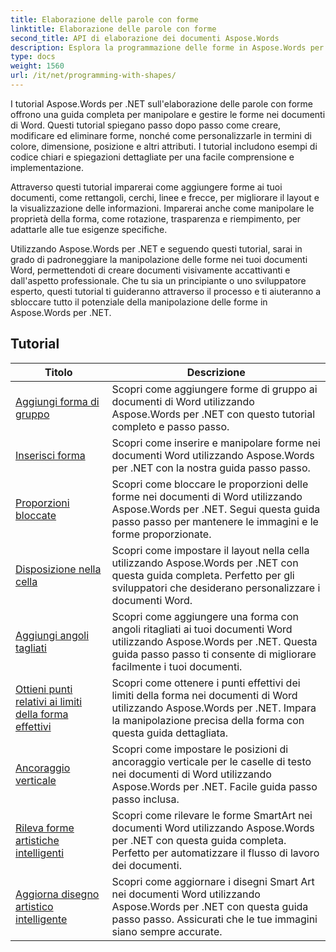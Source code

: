```yaml
---
title: Elaborazione delle parole con forme
linktitle: Elaborazione delle parole con forme
second_title: API di elaborazione dei documenti Aspose.Words
description: Esplora la programmazione delle forme in Aspose.Words per .NET. Scopri come manipolare e personalizzare le forme nei tuoi documenti Word con esercitazioni dettagliate e codice di esempio in C#.
type: docs
weight: 1560
url: /it/net/programming-with-shapes/
---
```

I tutorial Aspose.Words per .NET sull'elaborazione delle parole con forme offrono una guida completa per manipolare e gestire le forme nei documenti di Word. Questi tutorial spiegano passo dopo passo come creare, modificare ed eliminare forme, nonché come personalizzarle in termini di colore, dimensione, posizione e altri attributi. I tutorial includono esempi di codice chiari e spiegazioni dettagliate per una facile comprensione e implementazione.

Attraverso questi tutorial imparerai come aggiungere forme ai tuoi documenti, come rettangoli, cerchi, linee e frecce, per migliorare il layout e la visualizzazione delle informazioni. Imparerai anche come manipolare le proprietà della forma, come rotazione, trasparenza e riempimento, per adattarle alle tue esigenze specifiche.

Utilizzando Aspose.Words per .NET e seguendo questi tutorial, sarai in grado di padroneggiare la manipolazione delle forme nei tuoi documenti Word, permettendoti di creare documenti visivamente accattivanti e dall'aspetto professionale. Che tu sia un principiante o uno sviluppatore esperto, questi tutorial ti guideranno attraverso il processo e ti aiuteranno a sbloccare tutto il potenziale della manipolazione delle forme in Aspose.Words per .NET.

 ## Tutorial
| Titolo | Descrizione |
| --- | --- |
| [Aggiungi forma di gruppo](./add-group-shape/) | Scopri come aggiungere forme di gruppo ai documenti di Word utilizzando Aspose.Words per .NET con questo tutorial completo e passo passo. |
| [Inserisci forma](./insert-shape/) | Scopri come inserire e manipolare forme nei documenti Word utilizzando Aspose.Words per .NET con la nostra guida passo passo. |
| [Proporzioni bloccate](./aspect-ratio-locked/) | Scopri come bloccare le proporzioni delle forme nei documenti di Word utilizzando Aspose.Words per .NET. Segui questa guida passo passo per mantenere le immagini e le forme proporzionate. |
| [Disposizione nella cella](./layout-in-cell/) | Scopri come impostare il layout nella cella utilizzando Aspose.Words per .NET con questa guida completa. Perfetto per gli sviluppatori che desiderano personalizzare i documenti Word. |
| [Aggiungi angoli tagliati](./add-corners-snipped/) | Scopri come aggiungere una forma con angoli ritagliati ai tuoi documenti Word utilizzando Aspose.Words per .NET. Questa guida passo passo ti consente di migliorare facilmente i tuoi documenti. |
| [Ottieni punti relativi ai limiti della forma effettivi](./get-actual-shape-bounds-points/) | Scopri come ottenere i punti effettivi dei limiti della forma nei documenti di Word utilizzando Aspose.Words per .NET. Impara la manipolazione precisa della forma con questa guida dettagliata. |
| [Ancoraggio verticale](./vertical-anchor/) | Scopri come impostare le posizioni di ancoraggio verticale per le caselle di testo nei documenti di Word utilizzando Aspose.Words per .NET. Facile guida passo passo inclusa.|
| [Rileva forme artistiche intelligenti](./detect-smart-art-shape/) | Scopri come rilevare le forme SmartArt nei documenti Word utilizzando Aspose.Words per .NET con questa guida completa. Perfetto per automatizzare il flusso di lavoro dei documenti. |
| [Aggiorna disegno artistico intelligente](./update-smart-art-drawing/) | Scopri come aggiornare i disegni Smart Art nei documenti Word utilizzando Aspose.Words per .NET con questa guida passo passo. Assicurati che le tue immagini siano sempre accurate. |